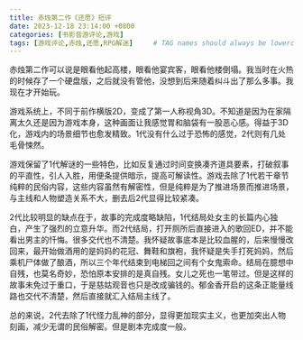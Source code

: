 ```yaml
---
title: 赤烛第二作《还愿》短评
date: 2023-12-18 23:14:00 +0800
categories: [书影音游评论,游戏]
tags: [游戏评论,赤烛,还愿,RPG解迷]     # TAG names should always be lowercase
---
```

赤烛第二作可以说是眼看他起高楼，眼看他宴宾客，眼看他楼倒塌。我当时在火热的时候存了一个硬盘版，之后就没有管他，没想到后来随着纠斗出了那么多事。我现在才开始玩。

游戏系统上，不同于前作横版2D，变成了第一人称视角3D。不知道是因为在家隔离太久还是因为游戏本身，这种画面让我感觉胃和脑袋有一股恶心感。得益于3D化，游戏内的场景细节也愈发精致。1代没有什么过于恐怖的感觉，2代则有几处毛骨悚然。

游戏保留了1代解谜的一些特色，比如反复通过时间变换凑齐道具要素，打破叙事的平直性，引人入胜，用便条提供暗示，提高可解读性。游戏去除了1代若干章节纯粹的民俗内容，这些内容虽然有解密性，但是纯粹是为了推进场景而推进场景，与主线和人物塑造关系不大，删去后2代显得比较紧凑。

2代比较明显的缺点在于，故事的完成度略缺陷，1代结局处女主的长篇内心独白，产生了强烈的立意升华。而2代结局，打开厕所后直接进入的歌回ED，并不能看出男主的忏悔。很多交代也不清楚。我怀疑故事底本是比较血腥的，后来慢慢改回来，最开始做酒用的是妈妈的花冠、舞鞋和旗袍，我怀疑是失手打死妈妈，然后乘机尸体做了酿酒，所以三个年代结束到电梯回之间有个女鬼索命。结局在臆想中自残，也莫名奇妙，恐怕原本安排的是真自残。女儿之死也一笔带过。但是这样的故事未免过于重口，于是慈姑观音也只是改成骗钱的。郁金香开启的这条正能量线路也交代不清楚，然后直接就汇入结局主线了。

总的来说，2代去除了1代怪力乱神的部分，显得更加现实主义，也更加突出人物刻画，减少无谓的民俗解密。但是剧本完成度一般。

